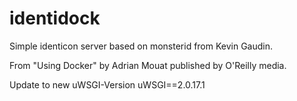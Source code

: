 identidock
==========

Simple identicon server based on monsterid from Kevin Gaudin.

From "Using Docker" by Adrian Mouat published by O'Reilly media.

Update to new uWSGI-Version uWSGI==2.0.17.1 

